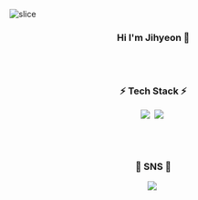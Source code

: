 
![slice](https://capsule-render.vercel.app/api?type=slice&color=gradient&height=200&text=JIHYEON&animation=blinking&fontAlign=70&rotate=13&fontAlignY=21&desc=Welecome%20to%20my%20Github&descAlign=70.&descAlignY=44)

<h3 align="center"> Hi I'm Jihyeon 👋</h3>
 <br>
 <br>
   
<h3 align="center"> ⚡ Tech Stack ⚡ </h3>
<p align="center">
  <img src="https://img.shields.io/badge/Python-3766AB?style=flat-square&logo=Python&logoColor=white"/></a>&nbsp 
  <img src="https://img.shields.io/badge/Java-007396?style=flat-square&logo=Java&logoColor=white"/></a>&nbsp 
  </p>
  
  <br>
  <br>
 
  <h3 align="center"> 👀 SNS 🎨 </h3>
  <p align="center">
  <a href="https://www.instagram.com/jen_frame_/"><img src="https://img.shields.io/badge/Instagram-E4405F?style=flat-square&logo=Instagram&logoColor=white&link=https://www.instagram.com/jen_frame_/"/></a>&nbsp
   </p> 
  <br>
  <br>
